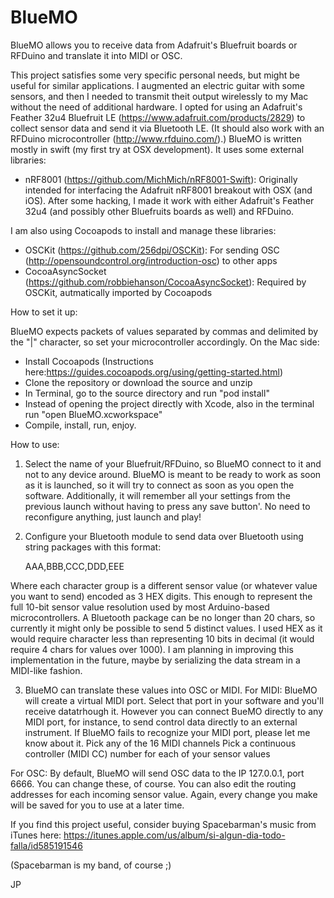 # BlueMO
BlueMO allows you to receive data from Adafruit's Bluefruit boards or RFDuino and translate it into MIDI or OSC.

This project satisfies some very specific personal needs, but might be useful for similar applications. I augmented an electric guitar with some sensors, and then I needed to transmit theit output wirelessly to my Mac without the need of additional hardware. I opted for using an Adafruit's Feather 32u4 Bluefruit LE (https://www.adafruit.com/products/2829) to collect sensor data and send it via Bluetooth LE. (It should also work with an RFDuino microcontroller (http://www.rfduino.com/).) BlueMO is written mostly in swift (my first try at OSX development). It uses some external libraries:

- nRF8001 (https://github.com/MichMich/nRF8001-Swift): Originally intended for interfacing the Adafruit nRF8001 breakout with OSX (and iOS). After some hacking, I made it work with either Adafruit's Feather 32u4 (and possibly other Bluefruits boards as well) and RFDuino.

I am also using Cocoapods to install and manage these libraries:

- OSCKit (https://github.com/256dpi/OSCKit): For sending OSC (http://opensoundcontrol.org/introduction-osc) to other apps
- CocoaAsyncSocket (https://github.com/robbiehanson/CocoaAsyncSocket): Required by OSCKit, autmatically imported by Cocoapods

How to set it up:

BlueMO expects packets of values separated by commas and delimited by the "|" character, so set your microcontroller accordingly. On the Mac side:

- Install Cocoapods (Instructions here:https://guides.cocoapods.org/using/getting-started.html)
- Clone the repository or download the source and unzip
- In Terminal, go to the source directory and run "pod install"
- Instead of opening the project directly with Xcode, also in the terminal run "open BlueMO.xcworkspace"
- Compile, install, run, enjoy.

How to use:

1. Select the name of your Bluefruit/RFDuino, so BlueMO connect to it and not to any device around. BlueMO is meant to be ready to work as soon as it is launched, so it will try to connect as soon as you open the software. Additionally, it will remember all your settings from the previous launch without having to press any save button'. No need to reconfigure anything, just launch and play!

2. Configure your Bluetooth module to send data over Bluetooth using string packages with this format:

    AAA,BBB,CCC,DDD,EEE

Where each character group is a different sensor value (or whatever value you want to send) encoded as 3 HEX digits. This enough to represent the full 10-bit sensor value resolution used by most Arduino-based microcontrollers.
A Bluetooth package can be no longer than 20 chars, so currently it might only be possible to send 5 distinct values. I used HEX as it would require character less than representing 10 bits in decimal (it would require 4 chars for values over 1000). I am planning in improving this implementation in the future, maybe by serializing the data stream in a MIDI-like fashion.

3. BlueMO can translate these values into OSC or MIDI.
For MIDI:
BlueMO will create a virtual MIDI port. Select that port in your software and you'll receive datatrhough it. However you can connect BueMO directly to any MIDI port, for instance, to send control data directly to an external instrument. If BlueMO fails to recognize your MIDI port, please let me know about it.
Pick any of the 16 MIDI channels
Pick a continuous controller (MIDI CC) number for each of your sensor values 

For OSC:
By default, BlueMO will send OSC data to the IP 127.0.0.1, port 6666. You can change these, of course.
You can also edit the routing addresses for each incoming sensor value. Again, every change you make will be saved for you to use at a later time.


If you find this project useful, consider buying Spacebarman's music from iTunes here: https://itunes.apple.com/us/album/si-algun-dia-todo-falla/id585191546

(Spacebarman is my band, of course ;)

JP

